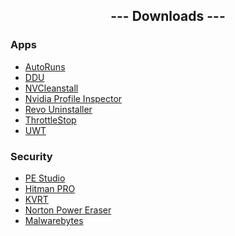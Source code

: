 <center>
<h2>--- Downloads ---</h2> 
</center>

<h3>Apps</h3> 

- [AutoRuns](https://learn.microsoft.com/en-us/sysinternals/downloads/autoruns#download)
- [DDU](https://www.guru3d.com/download/display-driver-uninstaller-download/)
- [NVCleanstall](https://www.techpowerup.com/download/techpowerup-nvcleanstall/)
- [Nvidia Profile Inspector](https://github.com/Orbmu2k/nvidiaProfileInspector)
- [Revo Uninstaller](https://www.revouninstaller.com/revo-uninstaller-free-download/)
- [ThrottleStop](https://www.techpowerup.com/download/techpowerup-throttlestop/)
- [UWT](https://www.thewindowsclub.com/ultimate-windows-tweaker-4-windows-10)

<h3>Security</h3> 

- [PE Studio](https://www.winitor.com/download)
- [Hitman PRO](https://www.hitmanpro.com/en-us/downloads)
- [KVRT](https://www.kaspersky.com/downloads/free-virus-removal-tool)
- [Norton Power Eraser](https://support.norton.com/sp/tr/tr/home/current/solutions/kb20100824120155EN)
- [Malwarebytes](https://www.malwarebytes.com/)
